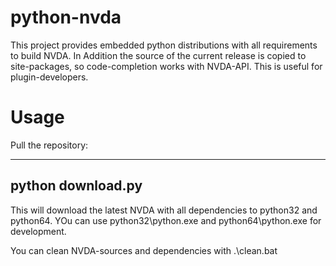 # python-nvda

This project provides embedded python distributions with all requirements to build NVDA. In Addition the source of the current release is copied to site-packages, so code-completion works with NVDA-API. This is useful for plugin-developers.

# Usage
Pull the repository:

---
python download.py
---

This will download the latest NVDA with all dependencies to python32 and python64. YOu can use python32\python.exe and python64\python.exe for development.

You can clean NVDA-sources and dependencies with .\clean.bat
